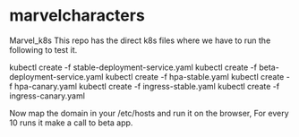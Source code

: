# marvelcharacters


Marvel_k8s 
 This repo has the direct k8s files where we have to run the following to test it.
 
 kubectl create -f stable-deployment-service.yaml
 kubectl create -f beta-deployment-service.yaml
 kubectl create -f hpa-stable.yaml
 kubectl create -f hpa-canary.yaml
 kubectl create -f ingress-stable.yaml
 kubectl create -f ingress-canary.yaml
 
 Now map the domain in your /etc/hosts and run it on the browser, For every 10 runs it make a call to beta app.

